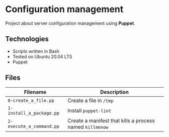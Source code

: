 # Configuration management
Project about server configuration management using **Puppet**.

## Technologies
* Scripts written in Bash
* Tested on Ubuntu 20.04 LTS
* Puppet

## Files

| Filename | Description |
| -------- | ----------- |
| `0-create_a_file.pp` | Create a file in `/tmp` |
| `1-install_a_package.pp` | Install `puppet-lint` |
| `2-execute_a_command.pp` | Create a manifest that kills a process named `killmenow` |

